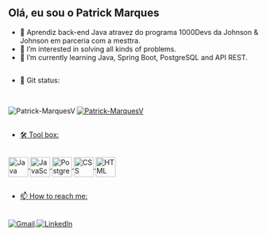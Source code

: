 ## Olá, eu sou o Patrick Marques

- 👋 Aprendiz back-end Java atravez do programa 1000Devs da Johnson & Johnson em parceria com a mesttra.
- 👀 I’m interested in solving all kinds of problems.
- 🌱 I’m currently learning Java, Spring Boot, PostgreSQL and API REST.


##

- 🖖 Git status:

<div style="display: inline_block"> <br>
  <a href="https://github.com/Patrick-MarquesV">
  <p>
     <img align="left" src="https://github-readme-stats.vercel.app/api/top-langs?username=Patrick-MarquesV&show_icons=true&theme=radical&locale=en&layout=compact" alt="Patrick-MarquesV" />
    <img align="center" src="https://github-readme-stats.vercel.app/api?username=Patrick-MarquesV&show_icons=true&theme=dracula&locale=en" alt="Patrick-MarquesV" />
  </p>
 </div>

##
  
- 🛠️ Tool box:  
  
<div style="display: inline_block"> <br>
  <img align="center" alt="Java" height"30" width="40" src="https://cdn.jsdelivr.net/gh/devicons/devicon/icons/java/java-original-wordmark.svg" />
  <img align="center" alt="JavaScript" height"30" width="40" src="https://cdn.jsdelivr.net/gh/devicons/devicon/icons/javascript/javascript-original.svg" />
  <img align="center" alt="PostgreSQL" height"30" width="40" src="https://cdn.jsdelivr.net/gh/devicons/devicon/icons/postgresql/postgresql-original-wordmark.svg" />
  <img align="center" alt="CSS" height"30" width="40" src="https://cdn.jsdelivr.net/gh/devicons/devicon/icons/css3/css3-original.svg" />
  <img align="center" alt="HTML" height"30" width="40" src="https://cdn.jsdelivr.net/gh/devicons/devicon/icons/html5/html5-original.svg" />  
 </div>
  
##

- 📫 How to reach me:
 
<div style="display inline_block"><br>
  <a href="mailto:patrick1997marques@gmail.com"><img align= "center" alt="Gmail" src = "https://img.shields.io/badge/Gmail-D14836?style=for-the-badge&logo=gmail&logoColor=white" />
  <a href="https://www.linkedin.com/in/patrick-alan-marques/"><img align= "center" alt="LinkedIn" src = "https://img.shields.io/badge/LinkedIn-0077B5?style=for-the-badge&logo=linkedin&logoColor=white" />
  
  </div>
